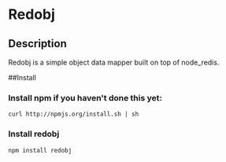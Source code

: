 # Redobj

## Description

Redobj is a simple object data mapper built on top of node_redis. 

##Install
### Install npm if you haven't done this yet:
    curl http://npmjs.org/install.sh | sh

### Install redobj

    npm install redobj
